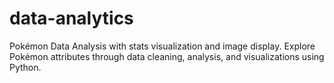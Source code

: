 # data-analytics
Pokémon Data Analysis with stats visualization and image display. Explore Pokémon attributes through data cleaning, analysis, and visualizations using Python.
